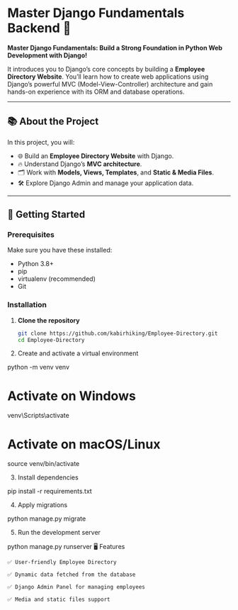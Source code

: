 # Master Django Fundamentals Backend 🚀

**Master Django Fundamentals: Build a Strong Foundation in Python Web Development with Django!**  

It introduces you to Django’s core concepts by building a  **Employee Directory Website**. You’ll learn how to create web applications using Django’s powerful MVC (Model-View-Controller) architecture and gain hands-on experience with its ORM and database operations.  

---

## 📚 About the Project

In this project, you will:  

- 🌐 Build an **Employee Directory Website** with Django.  
- 🔥 Understand Django’s **MVC architecture**.  
- 🗂️ Work with **Models, Views, Templates**, and **Static & Media Files**.    
- 🛠️ Explore Django Admin and manage your application data.  



---



## 🚀 Getting Started

### Prerequisites

Make sure you have these installed:

- Python 3.8+
- pip
- virtualenv (recommended)
- Git

### Installation

1. **Clone the repository**
   ```bash
   git clone https://github.com/kabirhiking/Employee-Directory.git
   cd Employee-Directory
2. Create and activate a virtual environment

python -m venv venv
# Activate on Windows
venv\Scripts\activate
# Activate on macOS/Linux
source venv/bin/activate

3. Install dependencies

pip install -r requirements.txt

4. Apply migrations

python manage.py migrate

5. Run the development server

python manage.py runserver
🖥️ Features

    ✅ User-friendly Employee Directory

    ✅ Dynamic data fetched from the database

    ✅ Django Admin Panel for managing employees

    ✅ Media and static files support
